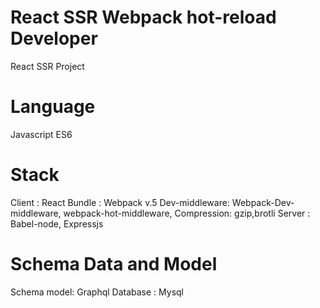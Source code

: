 # React SSR Webpack hot-reload Developer

React SSR Project

# Language 
Javascript ES6
# Stack
Client : React
Bundle : Webpack v.5
Dev-middleware: Webpack-Dev-middleware, webpack-hot-middleware,
Compression: gzip,brotli
Server : Babel-node, Expressjs

# Schema Data and Model

Schema model: Graphql
Database : Mysql